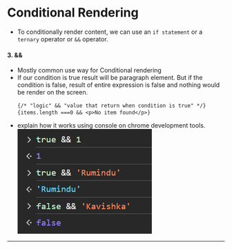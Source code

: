 # Conditional Rendering
- To conditionally render content, we can use an `if statement` or a `ternary` operator or `&&` operator.
#### 3. &&
- Mostly common use way for Conditional rendering
- If our condition is true result will be paragraph element. But if the condition is false, result of entire expression is false and nothing would be render on the screen. 
  ``` tsx 
  {/* "logic" && "value that return when condition is true" */}
  {items.length ===0 && <p>No item found</p>}
  ```
- explain how it works using console on chrome development tools.
  ![](assets/Pasted%20image%2020240725135650.png)
---